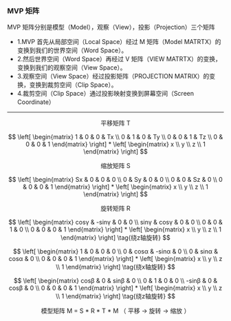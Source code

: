 ### MVP 矩阵

MVP 矩阵分别是模型（Model），观察（View），投影（Projection）三个矩阵

- 1.MVP 首先从局部空间（Local Space）经过 M 矩阵（Model MATRTX）的变换到我们的世界空间（Word Space）。
- 2.然后世界空间（Word Space）再经过 V 矩阵（VIEW MATRTX）的变换，变换到我们的观察空间（View Space）。
- 3.观察空间（View Space）经过投影矩阵（PROJECTION MATRIX）的变换，变换到裁剪空间（Clip Space）。
- 4.裁剪空间（Clip Space）通过投影映射变换到屏幕空间（Screen Coordinate）

<div align="center">

<hr/>

平移矩阵 T

$$
\left[
\begin{matrix}
1 & 0 & 0 & Tx  \\
0 & 1 & 0 & Ty  \\
0 & 0 & 1 & Tz  \\
0 & 0 & 0 & 1
\end{matrix}
\right]
*
\left[
\begin{matrix}
x  \\
y  \\
z  \\
1
\end{matrix}
\right]
$$

缩放矩阵 S

$$
\left[
\begin{matrix}
Sx & 0 & 0 & 0  \\
0 & Sy & 0 & 0  \\
0 & 0 & Sz & 0  \\
0 & 0 & 0 & 1
\end{matrix}
\right]
*
\left[
\begin{matrix}
x  \\
y  \\
z  \\
1
\end{matrix}
\right]
$$

旋转矩阵 R

$$
\left[
\begin{matrix}
cosγ & -sinγ & 0 & 0  \\
sinγ & cosγ & 0 & 0  \\
0 & 0 & 1 & 0  \\
0 & 0 & 0 & 1
\end{matrix}
\right]
*
\left[
\begin{matrix}
x  \\
y  \\
z  \\
1
\end{matrix}
\right]
\tag{绕z轴旋转}
$$

$$
\left[
\begin{matrix}
1 & 0 & 0 & 0  \\
0 & cosα & -sinα & 0  \\
0 & sinα & cosα & 0  \\
0 & 0 & 0 & 1
\end{matrix}
\right]
*
\left[
\begin{matrix}
x  \\
y  \\
z  \\
1
\end{matrix}
\right]
\tag{绕x轴旋转}
$$

$$
\left[
\begin{matrix}
cosβ & 0 & sinβ & 0  \\
0 & 1 & 0 & 0  \\
-sinβ & 0 & cosβ & 0  \\
0 & 0 & 0 & 1
\end{matrix}
\right]
*
\left[
\begin{matrix}
x  \\
y  \\
z  \\
1
\end{matrix}
\right]
\tag{绕z轴旋转}
$$

模型矩阵 M = S \* R \* T \* M （ 平移 -> 旋转 -> 缩放 ）

</div>
